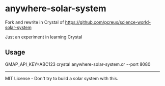 # anywhere-solar-system

Fork and rewrite in Crystal of https://github.com/pcreux/science-world-solar-system

Just an experiment in learning Crystal

## Usage

GMAP_API_KEY=ABC123 crystal anywhere-solar-system.cr --port 8080

---

MIT License - Don't try to build a solar system with this.
